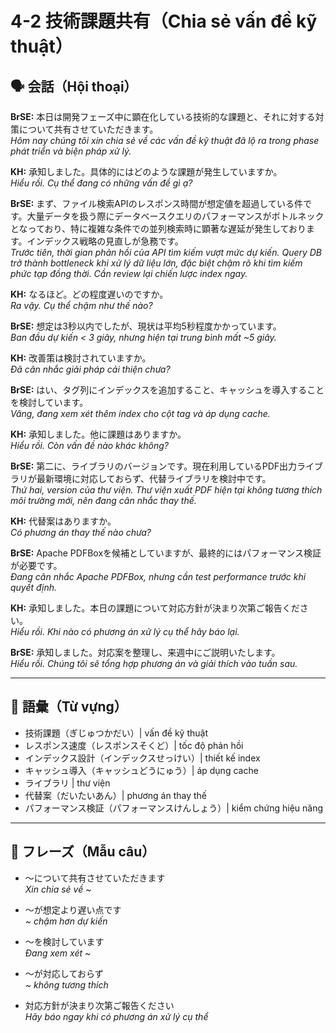 # 4-2 技術課題共有（Chia sẻ vấn đề kỹ thuật）

## 🗣️ 会話（Hội thoại）

**BrSE:** 本日は開発フェーズ中に顕在化している技術的な課題と、それに対する対策について共有させていただきます。  
*Hôm nay chúng tôi xin chia sẻ về các vấn đề kỹ thuật đã lộ ra trong phase phát triển và biện pháp xử lý.*

**KH:** 承知しました。具体的にはどのような課題が発生していますか。  
*Hiểu rồi. Cụ thể đang có những vấn đề gì ạ?*

**BrSE:** まず、ファイル検索APIのレスポンス時間が想定値を超過している件です。大量データを扱う際にデータベースクエリのパフォーマンスがボトルネックとなっており、特に複雑な条件での並列検索時に顕著な遅延が発生しております。インデックス戦略の見直しが急務です。  
*Trước tiên, thời gian phản hồi của API tìm kiếm vượt mức dự kiến. Query DB trở thành bottleneck khi xử lý dữ liệu lớn, đặc biệt chậm rõ khi tìm kiếm phức tạp đồng thời. Cần review lại chiến lược index ngay.*

**KH:** なるほど。どの程度遅いのですか。  
*Ra vậy. Cụ thể chậm như thế nào?*  

**BrSE:** 想定は3秒以内でしたが、現状は平均5秒程度かかっています。  
*Ban đầu dự kiến < 3 giây, nhưng hiện tại trung bình mất ~5 giây.*  

**KH:** 改善策は検討されていますか。  
*Đã cân nhắc giải pháp cải thiện chưa?*  

**BrSE:** はい、タグ列にインデックスを追加すること、キャッシュを導入することを検討しています。  
*Vâng, đang xem xét thêm index cho cột tag và áp dụng cache.*  

**KH:** 承知しました。他に課題はありますか。  
*Hiểu rồi. Còn vấn đề nào khác không?*  

**BrSE:** 第二に、ライブラリのバージョンです。現在利用しているPDF出力ライブラリが最新環境に対応しておらず、代替ライブラリを検討中です。  
*Thứ hai, version của thư viện. Thư viện xuất PDF hiện tại không tương thích môi trường mới, nên đang cân nhắc thay thế.*  

**KH:** 代替案はありますか。  
*Có phương án thay thế nào chưa?*  

**BrSE:** Apache PDFBoxを候補としていますが、最終的にはパフォーマンス検証が必要です。  
*Đang cân nhắc Apache PDFBox, nhưng cần test performance trước khi quyết định.*  

**KH:** 承知しました。本日の課題について対応方針が決まり次第ご報告ください。  
*Hiểu rồi. Khi nào có phương án xử lý cụ thể hãy báo lại.*  

**BrSE:** 承知しました。対応案を整理し、来週中にご説明いたします。  
*Hiểu rồi. Chúng tôi sẽ tổng hợp phương án và giải thích vào tuần sau.*  

---

## 📖 語彙（Từ vựng）

- 技術課題（ぎじゅつかだい）| vấn đề kỹ thuật  
- レスポンス速度（レスポンスそくど）| tốc độ phản hồi  
- インデックス設計（インデックスせっけい）| thiết kế index  
- キャッシュ導入（キャッシュどうにゅう）| áp dụng cache  
- ライブラリ | thư viện  
- 代替案（だいたいあん）| phương án thay thế  
- パフォーマンス検証（パフォーマンスけんしょう）| kiểm chứng hiệu năng  

---

## 📝 フレーズ（Mẫu câu）

- ～について共有させていただきます  
  *Xin chia sẻ về ~*  

- ～が想定より遅い点です  
  *~ chậm hơn dự kiến*  

- ～を検討しています  
  *Đang xem xét ~*  

- ～が対応しておらず  
  *~ không tương thích*  

- 対応方針が決まり次第ご報告ください  
  *Hãy báo ngay khi có phương án xử lý cụ thể*  
